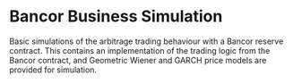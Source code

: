 # Bancor Business Simulation

Basic simulations of the arbitrage trading behaviour with a Bancor reserve contract. This contains an implementation of the trading logic from the Bancor contract, and Geometric Wiener and GARCH price models are provided for simulation.
